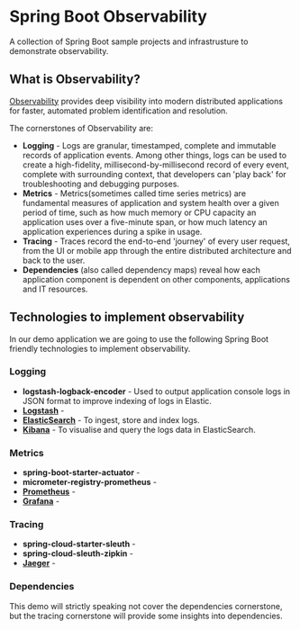 # Spring Boot Observability
A collection of Spring Boot sample projects and infrastrusture to demonstrate observability.

## What is Observability?
[Observability](https://www.ibm.com/cloud/learn/observability) provides deep visibility into modern distributed applications for faster, automated problem identification and resolution.

The cornerstones of Observability are:
- **Logging** -  Logs are granular, timestamped, complete and immutable records of application events. Among other things, logs can be used to create a high-fidelity, millisecond-by-millisecond record of every event, complete with surrounding context, that developers can 'play back' for troubleshooting and debugging purposes.
- **Metrics** - Metrics(sometimes called time series metrics) are fundamental measures of application and system health over a given period of time, such as how much memory or CPU capacity an application uses over a five-minute span, or how much latency an application experiences during a spike in usage.
- **Tracing** - Traces record the end-to-end 'journey' of every user request, from the UI or mobile app through the entire distributed architecture and back to the user.
- **Dependencies** (also called dependency maps) reveal how each application component is dependent on other components, applications and IT resources.

## Technologies to implement observability
In our demo application we are going to use the following Spring Boot friendly technologies to implement observability.

### Logging
- **logstash-logback-encoder** - Used to output application console logs in JSON format to improve indexing of logs in Elastic.
- **[Logstash](https://www.elastic.co/logstash/)** - 
- **[ElasticSearch](https://www.elastic.co/elasticsearch/)** - To ingest, store and index logs.
- **[Kibana](https://www.elastic.co/kibana/)** - To visualise and query the logs data in ElasticSearch.

### Metrics
- **spring-boot-starter-actuator** - 
- **micrometer-registry-prometheus** - 
- **[Prometheus](https://prometheus.io/)** - 
- **[Grafana](https://grafana.com/grafana/)** - 

### Tracing
- **spring-cloud-starter-sleuth** - 
- **spring-cloud-sleuth-zipkin** - 
- **[Jaeger](https://www.jaegertracing.io/)** - 

### Dependencies
This demo will strictly speaking not cover the dependencies cornerstone, but the tracing cornerstone will provide some insights into dependencies.
